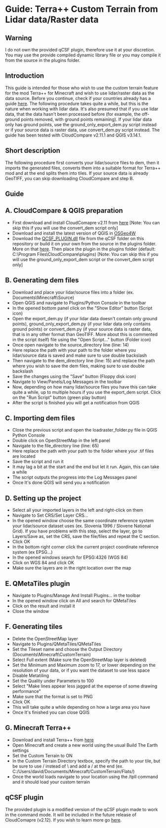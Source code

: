 Guide: Terra++ Custom Terrain from Lidar data/Raster data
=========================================================

Warning
-------
I do not own the provided qCSF plugin, therefore use it at your discretion. You may use the provide compiled dynamic library file or you may compile it from the source in the plugins folder.

Introduction
------------

This guide is intended for those who wish to use the custom terrain feature for the mod Terra++ for Minecraft and wish to use lidar/raster data as the data source. Before you continue, check if your countries already has a guide [here](https://github.com/DavixDevelop/TerraLidar/tree/master/countries). The following procedure takes quite a while, but this is the nature when working with lidar data. It's also presumed that if you use lidar data, that the data hasn't been processed before (for example, the off-ground points removed, with ground points remaining). If your lidar data only has ground points, use the ground_only_export_dem.py script instead or if your source data is raster data, use convert_dem.py script instead. The guide has been tested with CloudCompare v2.11.1 and QGIS v3.14.1.

Short description
-----------------

The following procedure first converts your lidar/source files to dem, then it imports the generated files, converts them into a suitable format for Terra++ mod and at the end splits them into tiles. If your source data is already GeoTIFF, you can skip downloading CloudCompare and step B. 

Guide
-----

A. CloudCompare & QGIS preparation
----------------------------------

- First download and install CloudComapre v2.11 from [here](https://www.danielgm.net/cc) [Note: You can skip this if you will use the convert_dem script only]
- Download and install the latest version of QGIS in [OSGeo4W](https://qgis.org/en/site/forusers/download.html)
- Download the [QCSF_PLUGIN.dll](https://github.com/DavixDevelop/TerraLidar/raw/master/qCSF/QCSF_PLUGIN.dll) file from the qCSF folder on this repository or build it on your own from the source in the plugins folder. More on that [here](https://github.com/CloudCompare/CloudCompare). Then place the plugin in the plugins folder (default: C:\Program Files\CloudCompare\plugins) [Note: You can skip this if you will use the ground_only_export_dem script or the convert_dem script only]

B. Generating dem files
-----------------------
- Download and place your lidar/source files into a folder (ex. Documents\Minecraft\Source)
- Open QGIS and navigate to Plugins/Python Console in the toolbar
- In the opened bottom panel click on the "Show Editor" button (Script icon)
- Open the export_dem.py (if your lidar data doesn't contain only ground points), ground_only_export_dem.py (if your lidar data only contains ground points) or convert_dem.py (if your source data is raster data, that is in any other format than GeoTIFF. More about this is commented in the script itself) file using the "Open Script..." button (Folder icon)
- Once open navigate to the source_directory line (line: 14)
- Here replace the path with your path to the folder where you lidar/source data is saved and make sure to use double backslash
- Then navigate to the dem_directory line (line: 15) and replace the path where you wish to save the dem files, making sure to use double backslash
- Save the changes using the "Save" button (Floppy disk icon)
- Navigate to View/Panels/Log Messages in the toolbar
- Now, depending on how many lidar/source files you have this can take quite a while, up to multiple hours if you use the export_dem script. Click on the "Run Script" button (green play button)
- After the script is finished you will get a notification from QGIS

C. Importing dem files
----------------------
- Close the previous script and open the loadraster_folder.py file in QGIS Python Console
- Double click on OpenStreetMap in the left panel
- Navigate to the file_directory line (line: 65)
- Here replace the path with your path to the folder where your .tif files are located
- Save the script and run it
- It may lag a bit at the start and the end but let it run. Again, this can take a while
- The script outputs the progress into the Log Messages panel
- Once It's done QGIS will send you a notification

D. Setting up the project
-------------------------
- Select all your imported layers in the left and right-click on them
- Navigate to Set CRS/Set Layer CRS...
- In the opened window choose the same coordinate reference system your lidar/source dataset uses (ex. Slovenia 1996 / Slovene National Grid). If you have problems with this step, select the layer, go to Layers/Save as, set the CRS, save the file/files and repeat the C section.
- Click OK
- In the bottom right corner click the current project coordinate reference system (ex EPSG...)
- In the opened windows search for EPSG:4326 (WGS 84)
- Click on WGS 84 and click OK
- Make sure the layers are in the right location over the map

E. QMetaTiles plugin
--------------------
- Navigate to Plugins/Manage And Install Plugins... in the toolbar
- In the opened window click on All and search for QMetaTiles
- Click on the result and install it
- Close the window

F. Generating tiles
-------------------
- Delete the OpenStreetMap layer
- Navigate to Plugins/QMetaTiles/QMetaTiles
- Set the Tileset name and choose the Output Directory (Documents\Minecraft\CustomTerrain)
- Select Full extent (Make sure the OpenStreetMap layer is deleted)
- Set the Minimum and Maximum zoom to 17, or lower depending on the resolution of your data, or if you want the dataset to use less space
- Disable Metatiling
- Set the Quality under Parameters to 100
- Select "Make lines appear less jagged at the expense of some drawing performance"
- Make sure that the format is set to PNG
- Click OK
- This will take quite a while depending on how a large area you have
- Once It's finished you can close QGIS

G. Minecraft Terra++
--------------------
- Download and install Terra++ from [here](https://github.com/BuildTheEarth/terraplusplus/releases/tag/jenkins)
- Open Minecraft and create a new world using the usual Build The Earth settings
- Set the Custom Terrain to ON
- In the Custom Terrain Directory textbox, specify the path to your tile, but be sure to use / instead of \ and add a / at the end (ex. C:/Users/david/Documents/Minecraft/CustomTerrain/Flats/)
- Once the world loads navigate to your location using the /tpll command and it should load your custom terrain

qCSF plugin
-----------

The provided plugin is a modified version of the qCSF plugin made to work in the command mode. It will be included in the future release of CloudComapre (v2.12). If you wish to learn more go [here](https://github.com/DavixDevelop/TerraLidar/tree/master/qCSF).